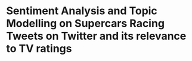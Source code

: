 # Sentiment Analysis and Topic Modelling on Supercars Racing Tweets on Twitter and its relevance to TV ratings
